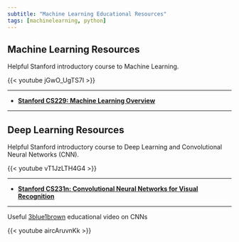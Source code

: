 ```yaml
---
subtitle: "Machine Learning Educational Resources"
tags: [machinelearning, python]
---
```


## Machine Learning Resources

Helpful Stanford introductory course to Machine Learning.

  {{< youtube jGwO_UgTS7I >}}

---

- [**Stanford CS229: Machine Learning Overview**][stanfordcs229]

---

## Deep Learning Resources

Helpful Stanford introductory course to Deep Learning and Convolutional Neural Networks (CNN).

{{< youtube vT1JzLTH4G4 >}}

---

- [**Stanford CS231n: Convolutional Neural Networks for Visual Recognition**][stanfordcs231n]

---

Useful [3blue1brown] educational video on CNNs

{{< youtube aircAruvnKk >}}

<!-- Links -->
[stanfordcs229]: https://stanford.edu/~shervine/teaching/cs-229/
[stanfordcs231n]: https://cs231n.github.io/
[3blue1brown]: https://www.youtube.com/channel/UCYO_jab_esuFRV4b17AJtAw